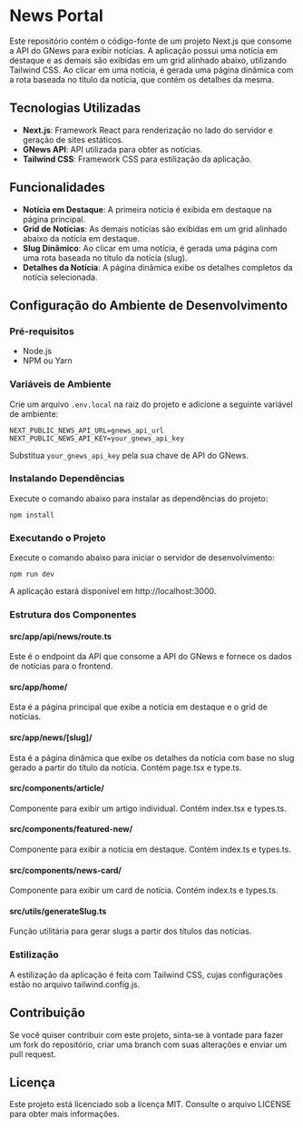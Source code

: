 # News Portal

Este repositório contém o código-fonte de um projeto Next.js que consome a API do GNews para exibir notícias. A aplicação possui uma notícia em destaque e as demais são exibidas em um grid alinhado abaixo, utilizando Tailwind CSS. Ao clicar em uma notícia, é gerada uma página dinâmica com a rota baseada no título da notícia, que contém os detalhes da mesma.

## Tecnologias Utilizadas

- **Next.js**: Framework React para renderização no lado do servidor e geração de sites estáticos.
- **GNews API**: API utilizada para obter as notícias.
- **Tailwind CSS**: Framework CSS para estilização da aplicação.

## Funcionalidades

- **Notícia em Destaque**: A primeira notícia é exibida em destaque na página principal.
- **Grid de Notícias**: As demais notícias são exibidas em um grid alinhado abaixo da notícia em destaque.
- **Slug Dinâmico**: Ao clicar em uma notícia, é gerada uma página com uma rota baseada no título da notícia (slug).
- **Detalhes da Notícia**: A página dinâmica exibe os detalhes completos da notícia selecionada.

## Configuração do Ambiente de Desenvolvimento

### Pré-requisitos

- Node.js
- NPM ou Yarn

### Variáveis de Ambiente

Crie um arquivo `.env.local` na raiz do projeto e adicione a seguinte variável de ambiente:
```
NEXT_PUBLIC_NEWS_API_URL=gnews_api_url
NEXT_PUBLIC_NEWS_API_KEY=your_gnews_api_key
```

Substitua `your_gnews_api_key` pela sua chave de API do GNews.

### Instalando Dependências

Execute o comando abaixo para instalar as dependências do projeto:

```
npm install
```

### Executando o Projeto
Execute o comando abaixo para iniciar o servidor de desenvolvimento:

```
npm run dev
```
A aplicação estará disponível em http://localhost:3000.

### Estrutura dos Componentes
#### src/app/api/news/route.ts
Este é o endpoint da API que consome a API do GNews e fornece os dados de notícias para o frontend.

#### src/app/home/
Esta é a página principal que exibe a notícia em destaque e o grid de notícias.

#### src/app/news/[slug]/
Esta é a página dinâmica que exibe os detalhes da notícia com base no slug gerado a partir do título da notícia. Contém page.tsx e type.ts.

#### src/components/article/
Componente para exibir um artigo individual. Contém index.tsx e types.ts.

#### src/components/featured-new/
Componente para exibir a notícia em destaque. Contém index.ts e types.ts.

#### src/components/news-card/
Componente para exibir um card de notícia. Contém index.ts e types.ts.

#### src/utils/generateSlug.ts
Função utilitária para gerar slugs a partir dos títulos das notícias.

### Estilização
A estilização da aplicação é feita com Tailwind CSS, cujas configurações estão no arquivo tailwind.config.js.

## Contribuição
Se você quiser contribuir com este projeto, sinta-se à vontade para fazer um fork do repositório, criar uma branch com suas alterações e enviar um pull request.

## Licença
Este projeto está licenciado sob a licença MIT. Consulte o arquivo LICENSE para obter mais informações.
